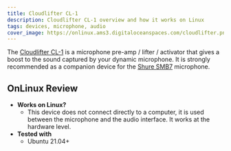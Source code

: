 ```yaml
---
title: Cloudlifter CL-1
description: Cloudlifter CL-1 overview and how it works on Linux
tags: devices, microphone, audio
cover_image: https://onlinux.ams3.digitaloceanspaces.com/cloudlifter.png
---
```


The [Cloudlifter CL-1](https://amzn.to/3DcWdaZ) is a microphone pre-amp / lifter / activator that gives a boost to the sound captured by your dynamic microphone. It is strongly recommended as a companion device for the [Shure SMB7](/devices/shure-smb7) microphone.

## OnLinux Review

- **Works on Linux?**
  - This device does not connect directly to a computer, it is used between the microphone and the audio interface. It works at the hardware level.
- **Tested with**
  - Ubuntu 21.04+
